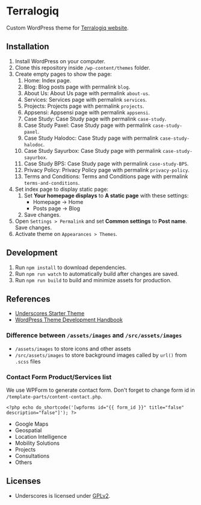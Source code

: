 # Terralogiq

Custom WordPress theme for [Terralogiq website](https://terralogiq.com/).

## Installation

1. Install WordPress on your computer.
2. Clone this repository inside `/wp-content/themes` folder.
3. Create empty pages to show the page:
	1. Home: Index page.
	2. Blog: Blog posts page with permalink `blog`.
	3. About Us: About Us page with permalink `about-us`.
	4. Services: Services page with permalink `services`.
	5. Projects: Projects page with permalink `projects`.
	6. Appsensi: Appsensi page with permalink `appsensi`.
	7. Case Study: Case Study page with permalink `case-study`.
	8. Case Study Paxel: Case Study page with permalink `case-study-paxel`.
	9. Case Study Halodoc: Case Study page with permalink `case-study-halodoc`.
	10. Case Study Sayurbox: Case Study page with permalink `case-study-sayurbox`.
	11. Case Study BPS: Case Study page with permalink `case-study-BPS`.
	12. Privacy Policy: Privacy Policy page with permalink `privacy-policy`.
	12. Terms and Conditions: Terms and Conditions page with permalink `terms-and-conditions`.
4. Set index page to display static page:
	1. Set **Your homepage displays** to **A static page** with these settings:
		- Homepage -> Home
		- Posts page -> Blog
	2. Save changes.
5. Open `Settings > Permalink` and set **Common settings** to **Post name**. Save changes.
6. Activate theme on `Appearances > Themes`.

## Development

1. Run `npm install` to download dependencies.
2. Run `npm run watch` to automatically build after changes are saved.
3. Run `npm run build` to build and minimize assets for production.

## References

- [Underscores Starter Theme](https://underscores.me)
- [WordPress Theme Development Handbook](https://developer.wordpress.org/themes/)

### Difference between `/assets/images` and `/src/assets/images`

- `/assets/images` to store icons and other assets
- `/src/assets/images` to store background images called by `url()` from `.scss` files

### Contact Form Product/Services list

We use WPForm to generate contact form. Don't forget to change form id in `/template-parts/content-contact.php`.

```
<?php echo do_shortcode('[wpforms id="{{ form_id }}" title="false" description="false"]'); ?>
```

- Google Maps
- Geospatial
- Location Intelligence
- Mobility Solutions
- Projects
- Consultations
- Others

## Licenses

- Underscores is licensed under [GPLv2](https://opensource.org/licenses/gpl-2.0.php).
